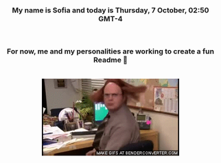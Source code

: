 


<div align="center">
<h3 >My name is Sofia and today is Thursday, 7 October, 02:50 GMT-4</h3><br>
<h3 >For now, me and my personalities are working to create a fun Readme 👋
</h3><br>
<img src='img/dwight.gif' alt='working...'/>
</div>
